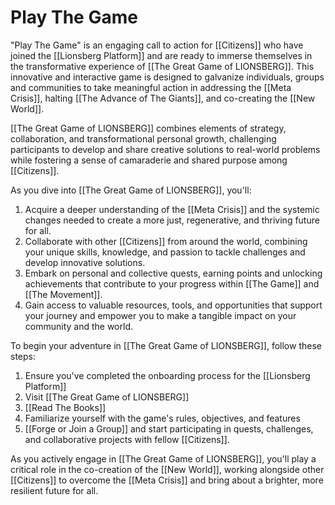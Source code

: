 # Play The Game

"Play The Game" is an engaging call to action for [[Citizens]] who have joined the [[Lionsberg Platform]] and are ready to immerse themselves in the transformative experience of [[The Great Game of LIONSBERG]]. This innovative and interactive game is designed to galvanize individuals, groups and communities to take meaningful action in addressing the [[Meta Crisis]], halting [[The Advance of The Giants]], and co-creating the [[New World]].

[[The Great Game of LIONSBERG]] combines elements of strategy, collaboration, and transformational personal growth, challenging participants to develop and share creative solutions to real-world problems while fostering a sense of camaraderie and shared purpose among [[Citizens]].

As you dive into [[The Great Game of LIONSBERG]], you'll:

1.  Acquire a deeper understanding of the [[Meta Crisis]] and the systemic changes needed to create a more just, regenerative, and thriving future for all.
2.  Collaborate with other [[Citizens]] from around the world, combining your unique skills, knowledge, and passion to tackle challenges and develop innovative solutions.
3.  Embark on personal and collective quests, earning points and unlocking achievements that contribute to your progress within [[The Game]] and [[The Movement]].
4.  Gain access to valuable resources, tools, and opportunities that support your journey and empower you to make a tangible impact on your community and the world.

To begin your adventure in [[The Great Game of LIONSBERG]], follow these steps:

1.  Ensure you've completed the onboarding process for the [[Lionsberg Platform]]  
2.  Visit [[The Great Game of LIONSBERG]] 
3. [[Read The Books]]   
4.  Familiarize yourself with the game's rules, objectives, and features  
5.  [[Forge or Join a Group]] and start participating in quests, challenges, and collaborative projects with fellow [[Citizens]].

As you actively engage in [[The Great Game of LIONSBERG]], you'll play a critical role in the co-creation of the [[New World]], working alongside other [[Citizens]] to overcome the [[Meta Crisis]] and bring about a brighter, more resilient future for all.